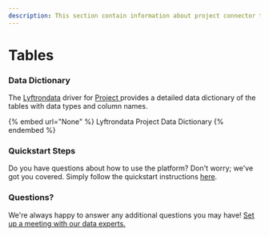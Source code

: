 ```yaml
---
description: This section contain information about project connector tables information
---
```


# Tables

### Data Dictionary

The [Lyftrondata](https://www.lyftrondata.com/) driver for [Project](None/)[ ](https://www.lyftrondata.com/integration/project/)provides a detailed data dictionary of the tables with data types and column names.

{% embed url="None" %}
Lyftrondata Project Data Dictionary
{% endembed %}

### Quickstart Steps

Do you have questions about how to use the platform? Don't worry; we've got you covered. Simply follow the quickstart instructions [here](../README.md).

### Questions? <a href="#questions" id="questions"></a>

We're always happy to answer any additional questions you may have! [Set up a meeting with our data experts.](https://www.lyftrondata.com/book-a-meeting/)

